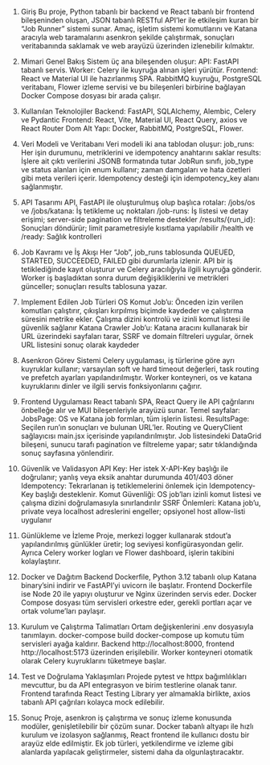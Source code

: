 1. Giriş
Bu proje, Python tabanlı bir backend ve React tabanlı bir frontend bileşeninden oluşan, JSON tabanlı RESTful API’ler ile etkileşim kuran bir “Job Runner” sistemi sunar. Amaç, işletim sistemi komutlarını ve Katana aracıyla web taramalarını asenkron şekilde çalıştırmak, sonuçları veritabanında saklamak ve web arayüzü üzerinden izlenebilir kılmaktır.

2. Mimari Genel Bakış
Sistem üç ana bileşenden oluşur:
API: FastAPI tabanlı servis.
Worker: Celery ile kuyruğa alınan işleri yürütür.
Frontend: React ve Material UI ile hazırlanmış SPA.
RabbitMQ kuyruğu, PostgreSQL veritabanı, Flower izleme servisi ve bu bileşenleri birbirine bağlayan Docker Compose dosyası bir arada çalışır.

3. Kullanılan Teknolojiler
Backend: FastAPI, SQLAlchemy, Alembic, Celery ve Pydantic
Frontend: React, Vite, Material UI, React Query, axios ve React Router Dom
Alt Yapı: Docker, RabbitMQ, PostgreSQL, Flower.

4. Veri Modeli ve Veritabanı
Veri modeli iki ana tablodan oluşur:
job_runs: Her işin durumunu, metriklerini ve idempotency anahtarını saklar
results: İşlere ait çıktı verilerini JSONB formatında tutar
JobRun sınıfı, job_type ve status alanları için enum kullanır; zaman damgaları ve hata özetleri gibi meta verileri içerir. Idempotency desteği için idempotency_key alanı sağlanmıştır.

5. API Tasarımı
API, FastAPI ile oluşturulmuş olup başlıca rotalar:
/jobs/os ve /jobs/katana: İş tetikleme uç noktaları
/job-runs: İş listesi ve detay erişimi; server-side pagination ve filtreleme destekler
/results/{run_id}: Sonuçları döndürür; limit parametresiyle kısıtlama yapılabilir
/health ve /ready: Sağlık kontrolleri

6. Job Kavramı ve İş Akışı
Her “Job”, job_runs tablosunda QUEUED, STARTED, SUCCEEDED, FAILED gibi durumlarla izlenir. API bir iş tetiklediğinde kayıt oluşturur ve Celery aracılığıyla ilgili kuyruğa gönderir. Worker iş başladıktan sonra durum değişikliklerini ve metrikleri günceller; sonuçları results tablosuna yazar.

7. Implement Edilen Job Türleri
OS Komut Job’u: Önceden izin verilen komutları çalıştırır, çıkışları kırpılmış biçimde kaydeder ve çalıştırma süresini metrike ekler. Çalışma dizini kontrolü ve izinli komut listesi ile güvenlik sağlanır
Katana Crawler Job’u: Katana aracını kullanarak bir URL üzerindeki sayfaları tarar, SSRF ve domain filtreleri uygular, örnek URL listesini sonuç olarak kaydeder

8. Asenkron Görev Sistemi
Celery uygulaması, iş türlerine göre ayrı kuyruklar kullanır; varsayılan soft ve hard timeout değerleri, task routing ve prefetch ayarları yapılandırılmıştır. Worker konteyneri, os ve katana kuyruklarını dinler ve ilgili servis fonksiyonlarını çağırır.

9. Frontend Uygulaması
React tabanlı SPA, React Query ile API çağrılarını önbelleğe alır ve MUI bileşenleriyle arayüzü sunar. Temel sayfalar:
JobsPage: OS ve Katana job formları, tüm işlerin listesi.
ResultsPage: Seçilen run’ın sonuçları ve bulunan URL’ler.
Routing ve QueryClient sağlayıcısı main.jsx içerisinde yapılandırılmıştır. Job listesindeki DataGrid bileşeni, sunucu tarafı pagination ve filtreleme yapar; satır tıklandığında sonuç sayfasına yönlendirir.

10. Güvenlik ve Validasyon
API Key: Her istek X-API-Key başlığı ile doğrulanır; yanlış veya eksik anahtar durumunda 401/403 döner
Idempotency: Tekrarlanan iş tetiklemelerini önlemek için Idempotency-Key başlığı desteklenir.
Komut Güvenliği: OS job’ları izinli komut listesi ve çalışma dizini doğrulamasıyla sınırlandırılır
SSRF Önlemleri: Katana job’u, private veya localhost adreslerini engeller; opsiyonel host allow-listi uygulanır

11. Günlükleme ve İzleme
Proje, merkezi logger kullanarak stdout’a yapılandırılmış günlükler üretir; log seviyesi konfigürasyondan gelir. Ayrıca Celery worker logları ve Flower dashboard, işlerin takibini kolaylaştırır.

12. Docker ve Dağıtım
Backend Dockerfile, Python 3.12 tabanlı olup Katana binary’sini indirir ve FastAPI’yi uvicorn ile başlatır. Frontend Dockerfile ise Node 20 ile yapıyı oluşturur ve Nginx üzerinden servis eder. Docker Compose dosyası tüm servisleri orkestre eder, gerekli portları açar ve ortak volume’ları paylaşır.

13. Kurulum ve Çalıştırma Talimatları
Ortam değişkenlerini .env dosyasıyla tanımlayın.
docker-compose build
docker-compose up komutu tüm servisleri ayağa kaldırır.
Backend http://localhost:8000, frontend http://localhost:5173 üzerinden erişilebilir.
Worker konteyneri otomatik olarak Celery kuyruklarını tüketmeye başlar.

14. Test ve Doğrulama Yaklaşımları
Projede pytest ve httpx bağımlılıkları mevcuttur, bu da API entegrasyon ve birim testlerine olanak tanır. Frontend tarafında React Testing Library yer almamakla birlikte, axios tabanlı API çağrıları kolayca mock edilebilir.

15. Sonuç
Proje, asenkron iş çalıştırma ve sonuç izleme konusunda modüler, genişletilebilir bir çözüm sunar. Docker tabanlı altyapı ile hızlı kurulum ve izolasyon sağlanmış, React frontend ile kullanıcı dostu bir arayüz elde edilmiştir. Ek job türleri, yetkilendirme ve izleme gibi alanlarda yapılacak geliştirmeler, sistemi daha da olgunlaştıracaktır.

